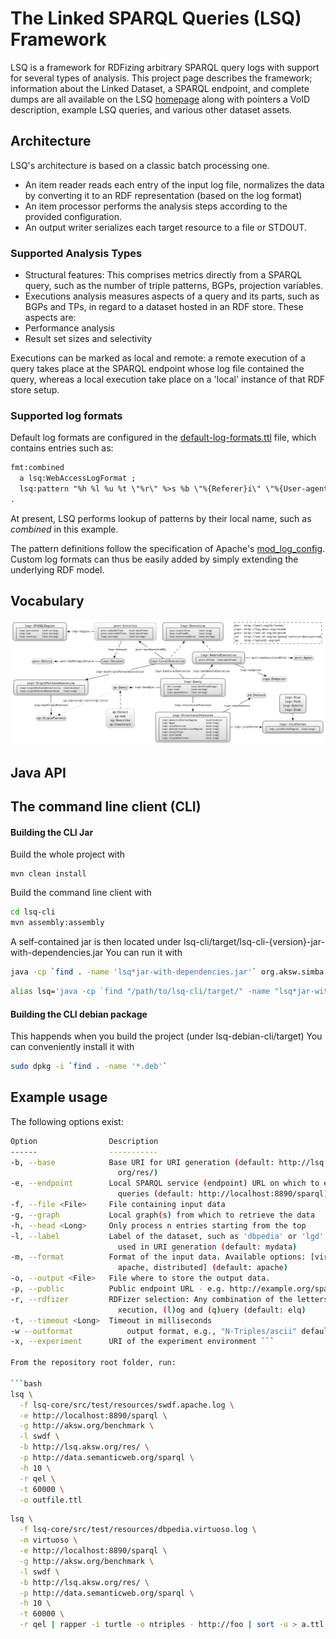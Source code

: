 # The Linked SPARQL Queries (LSQ) Framework
LSQ is a framework for RDFizing arbitrary SPARQL query logs with support for several types of analysis.
This project page describes the framework; information about the Linked Dataset, a SPARQL endpoint, and complete dumps are all available on the LSQ [homepage](http://aksw.github.io/LSQ/) along with pointers a VoID description, example LSQ queries, and various other dataset assets.


## Architecture
LSQ's architecture is based on a classic batch processing one.

* An item reader reads each entry of the input log file, normalizes the data by converting it to an RDF representation (based on the log format)
* An item processor performs the analysis steps according to the provided configuration.
* An output writer serializes each target resource to a file or STDOUT.

### Supported Analysis Types
* Structural features: This comprises metrics directly from a SPARQL query, such as the number of triple patterns, BGPs, projection variables.
* Executions analysis measures aspects of a query and its parts, such as BGPs and TPs, in regard to a dataset hosted in an RDF store. These aspects are:
 * Performance analysis
 * Result set sizes and selectivity

Executions can be marked as local and remote: a remote execution of a query takes place at the SPARQL endpoint whose log file contained the query, whereas a local execution take place on a 'local' instance of that RDF store setup.


### Supported log formats
Default log formats are configured in the [default-log-formats.ttl](lsq-core/src/main/resources/default-log-formats.ttl) file, which contains entries such as:
```rdf
fmt:combined
  a lsq:WebAccessLogFormat ;
  lsq:pattern "%h %l %u %t \"%r\" %>s %b \"%{Referer}i\" \"%{User-agent}i\"" ;
.
```
At present, LSQ performs lookup of patterns by their local name, such as _combined_ in this example.

The pattern definitions follow the specification of Apache's [mod_log_config](http://httpd.apache.org/docs/current/mod/mod_log_config.html).
Custom log formats can thus be easily added by simply extending the underlying RDF model.


## Vocabulary
![LSQ Vocabulary Depiction](lsq-docs/lsq-vocab.png "")


## Java API

## The command line client (CLI)

#### Building the CLI Jar
Build the whole project with

```
mvn clean install
```

Build the command line client with
```bash
cd lsq-cli
mvn assembly:assembly
```

A self-contained jar is then located under lsq-cli/target/lsq-cli-{version}-jar-with-dependencies.jar
You can run it with

```bash
java -cp `find . -name 'lsq*jar-with-dependencies.jar'` org.aksw.simba.lsq.cli.main.MainLSQ
```

```bash
alias lsq='java -cp `find "/path/to/lsq-cli/target/" -name "lsq*jar-with-dependencies.jar"` org.aksw.simba.lsq.cli.main.MainLSQ'
```



#### Building the CLI debian package
This happends when you build the project (under lsq-debian-cli/target)
You can conveniently install it with

```bash
sudo dpkg -i `find . -name '*.deb'`
```


## Example usage

The following options exist:
```bash
Option                Description                                              
------                -----------                                              
-b, --base            Base URI for URI generation (default: http://lsq.aksw.   
                        org/res/)                                              
-e, --endpoint        Local SPARQL service (endpoint) URL on which to execute  
                        queries (default: http://localhost:8890/sparql)        
-f, --file <File>     File containing input data                               
-g, --graph           Local graph(s) from which to retrieve the data           
-h, --head <Long>     Only process n entries starting from the top             
-l, --label           Label of the dataset, such as 'dbpedia' or 'lgd'. Will be
                        used in URI generation (default: mydata)               
-m, --format          Format of the input data. Available options: [virtuoso,  
                        apache, distributed] (default: apache)                              
-o, --output <File>   File where to store the output data.                     
-p, --public          Public endpoint URL - e.g. http://example.org/sparql     
-r, --rdfizer         RDFizer selection: Any combination of the letters (e)    
                        xecution, (l)og and (q)uery (default: elq)             
-t, --timeout <Long>  Timeout in milliseconds  
-w --outformat            output format, e.g., "N-Triples/ascii" default is "Turtle/blocks"
-x, --experiment      URI of the experiment environment ```

From the repository root folder, run:

```bash
lsq \
  -f lsq-core/src/test/resources/swdf.apache.log \
  -e http://localhost:8890/sparql \
  -g http://aksw.org/benchmark \
  -l swdf \
  -b http://lsq.aksw.org/res/ \
  -p http://data.semanticweb.org/sparql \
  -h 10 \
  -r qel \
  -t 60000 \
  -o outfile.ttl
```

```bash
lsq \
  -f lsq-core/src/test/resources/dbpedia.virtuoso.log \
  -m virtuoso \
  -e http://localhost:8890/sparql \
  -g http://aksw.org/benchmark \
  -l swdf \
  -b http://lsq.aksw.org/res/ \
  -p http://data.semanticweb.org/sparql \
  -h 10 \
  -t 60000 \
  -r qel | rapper -i turtle -o ntriples - http://foo | sort -u > a.ttl
```


